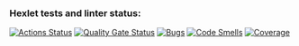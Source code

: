 ### Hexlet tests and linter status:
[![Actions Status](https://github.com/liadiann/java-project-72/actions/workflows/hexlet-check.yml/badge.svg)](https://github.com/liadiann/java-project-72/actions)
[![Quality Gate Status](https://sonarcloud.io/api/project_badges/measure?project=liadiann_java-project-72&metric=alert_status)](https://sonarcloud.io/summary/new_code?id=liadiann_java-project-72)
[![Bugs](https://sonarcloud.io/api/project_badges/measure?project=liadiann_java-project-72&metric=bugs)](https://sonarcloud.io/summary/new_code?id=liadiann_java-project-72)
[![Code Smells](https://sonarcloud.io/api/project_badges/measure?project=liadiann_java-project-72&metric=code_smells)](https://sonarcloud.io/summary/new_code?id=liadiann_java-project-72)
[![Coverage](https://sonarcloud.io/api/project_badges/measure?project=liadiann_java-project-72&metric=coverage)](https://sonarcloud.io/summary/new_code?id=liadiann_java-project-72)

